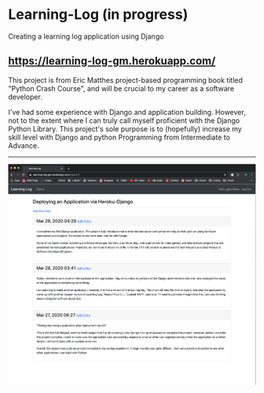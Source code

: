 # Learning-Log (in progress)
Creating a learning log application using Django

https://learning-log-gm.herokuapp.com/
-----------------------------------------------------------------------------------------------------------------------

This project is from Eric Matthes project-based programming book titled "Python Crash Course", and will be crucial to my career as a software developer. 

I've had some experience with Django and application building. However, not to the extent where I can truly call myself proficient with the Django Python Library. This project's sole purpose is to (hopefully) increase my skill level with Django and python Programming from Intermediate to Advance.

-----------------------------------------------------------------------------------------------------------------------

![](images/image1.png)
